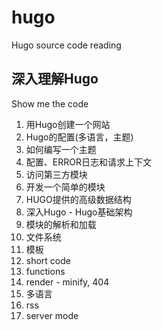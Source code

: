 # hugo
Hugo source code reading

## 深入理解Hugo

Show me the code

1. 用Hugo创建一个网站
2. Hugo的配置(多语言，主题)
3. 如何编写一个主题
4. 配置、ERROR日志和请求上下文
5. 访问第三方模块
6. 开发一个简单的模块
7. HUGO提供的高级数据结构
8. 深入Hugo - Hugo基础架构
9. 模块的解析和加载
10. 文件系统
11. 模板
12. short code
13. functions
14. render - minify, 404
15. 多语言
16. rss
17. server mode
